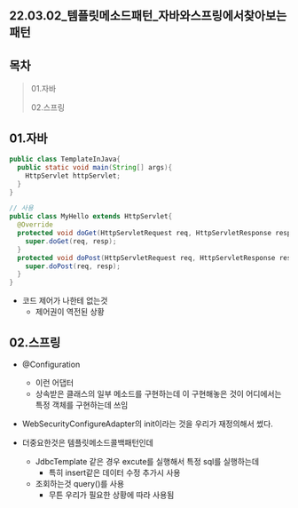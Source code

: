 ## 22.03.02_템플릿메소드패턴_자바와스프링에서찾아보는패턴

## 목차

> 01.자바
>
> 02.스프링

## 01.자바

```java
public class TemplateInJava{
  public static void main(String[] args){
    HttpServlet httpServlet;
  }
}

// 사용
public class MyHello extends HttpServlet{
  @Override
  protected void doGet(HttpServletRequest req, HttpServletResponse resp) throws ServletException, IOException{
    super.doGet(req, resp);
  }
  protected void doPost(HttpServletRequest req, HttpServletResponse resp) throws ServletException, IOException{
    super.doPost(req, resp);
  }
}
```

- 코드 제어가 나한테 없는것
  - 제어권이 역전된 상황

## 02.스프링

- @Configuration
  - 이런 어댑터
  - 상속받은 클래스의 일부 메소드를 구현하는데 이 구현해놓은 것이 어디에서는 특정 객체를 구현하는데 쓰임
- WebSecurityConfigureAdapter의 init이라는 것을 우리가 재정의해서 썼다.

- 더중요한것은 템플릿메소드콜백패턴인데
  - JdbcTemplate 같은 경우 excute를 실행해서 특정 sql를 실행하는데
    - 특히 insert같은 데이터 수정 추가시 사용
  - 조회하는것 query()를 사용
    - 무튼 우리가 필요한 상황에 따라 사용됨
